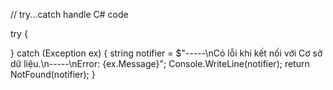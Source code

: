 // try...catch handle C# code

try {

}
catch (Exception ex) {
    string notifier = $"-----\nCó lỗi khi kết nối với Cơ sở dữ liệu.\n-----\nError: {ex.Message}";
    Console.WriteLine(notifier);
    return NotFound(notifier);
}